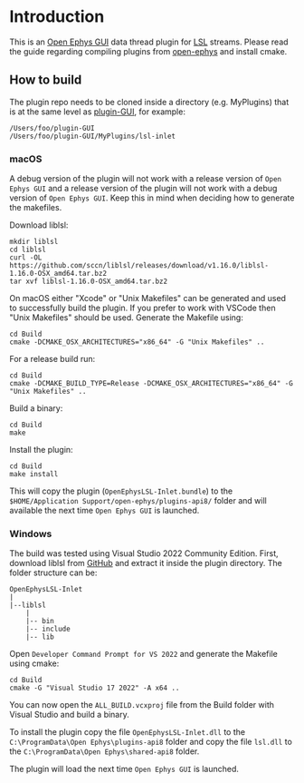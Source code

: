 # Introduction

This is an [Open Ephys GUI](https://github.com/open-ephys/plugin-GUI) data thread plugin for [LSL](https://labstreaminglayer.readthedocs.io/index.html) streams.
Please read the guide regarding compiling plugins from [open-ephys](https://open-ephys.github.io/gui-docs/Developer-Guide/Compiling-plugins.html) and install cmake.

## How to build

The plugin repo needs to be cloned inside a directory (e.g. MyPlugins) that is at the same level as [plugin-GUI](https://github.com/open-ephys/plugin-GUI/), for example:

```
/Users/foo/plugin-GUI
/Users/foo/plugin-GUI/MyPlugins/lsl-inlet
```

### macOS

A debug version of the plugin will not work with a release version of `Open Ephys GUI` and a release version of the plugin will not work with a debug version of `Open Ephys GUI`. Keep this in mind when deciding how to generate the makefiles.

Download liblsl:

```
mkdir liblsl
cd liblsl
curl -OL https://github.com/sccn/liblsl/releases/download/v1.16.0/liblsl-1.16.0-OSX_amd64.tar.bz2
tar xvf liblsl-1.16.0-OSX_amd64.tar.bz2
```

On macOS either "Xcode" or "Unix Makefiles" can be generated and used to successfully build the plugin.
If you prefer to work with VSCode then "Unix Makefiles" should be used.
Generate the Makefile using:

```
cd Build
cmake -DCMAKE_OSX_ARCHITECTURES="x86_64" -G "Unix Makefiles" ..
```

For a release build run:

```
cd Build
cmake -DCMAKE_BUILD_TYPE=Release -DCMAKE_OSX_ARCHITECTURES="x86_64" -G "Unix Makefiles" ..
```

Build a binary:

```
cd Build
make
```

Install the plugin:

```
cd Build
make install
```

This will copy the plugin (`OpenEphysLSL-Inlet.bundle`) to the `$HOME/Application Support/open-ephys/plugins-api8/` folder
and will available the next time `Open Ephys GUI` is launched.

### Windows

The build was tested using Visual Studio 2022 Community Edition.
First, download liblsl from [GitHub](https://github.com/sccn/liblsl/releases/download/v1.16.0/liblsl-1.16.0-Win_amd64.zip) and extract it inside the plugin directory.
The folder structure can be:

```
OpenEphysLSL-Inlet
|
|--liblsl
	|
	|-- bin
	|-- include
	|-- lib
```

Open `Developer Command Prompt for VS 2022` and generate the Makefile using cmake:

```
cd Build
cmake -G "Visual Studio 17 2022" -A x64 ..
```

You can now open the `ALL_BUILD.vcxproj` file from the Build folder with Visual Studio and build a binary. 

To install the plugin copy the file `OpenEphysLSL-Inlet.dll` to the `C:\ProgramData\Open Ephys\plugins-api8` folder and copy
the file `lsl.dll` to the `C:\ProgramData\Open Ephys\shared-api8` folder.

The plugin will load the next time `Open Ephys GUI` is launched.